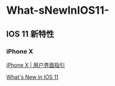 # What-sNewInIOS11-
## IOS 11 新特性
### iPhone X
[iPhone X | 用户界面指引](https://github.com/LiLiKazine/WhatsNewInIOS11/blob/master/iPhone%20X%20%7C%20Human%20Interface%20Guidelines.md)

[What's New in IOS 11](https://github.com/LiLiKazine/WhatsNewInIOS11/blob/master/What%E2%80%99s%20New%20in%20IOS%2011.md)
